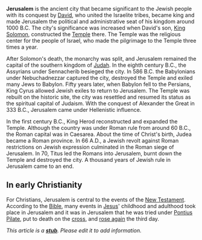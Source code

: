 **Jerusalem** is the ancient city that became significant to the
Jewish people with its conquest by [David](David "David"), who
united the Israelite tribes, became king and made Jerusalem the
political and administrative seat of his kingdom around 1000 B.C.
The city's significance was increased when David's son,
[King Solomon](Solomon "Solomon"), constructed the
[Temple](Temple "Temple") there. The Temple was the religious
center for the people of Israel, who made the pilgrimage to the
Temple three times a year.

After Solomon's death, the monarchy was split, and Jerusalem
remained the capital of the southern kingdom of
[Judah](index.php?title=Judah&action=edit&redlink=1 "Judah (page does not exist)").
In the eighth century B.C., the Assyrians under Sennacherib
besieged the city. In 586 B.C. the Babylonians under Nebuchadnezzar
captured the city, destroyed the Temple and exiled many Jews to
Babylon. Fifty years later, when Babylon fell to the Persians, King
Cyrus allowed Jewish exiles to return to Jerusalem. The Temple was
rebuilt on the historic site, the city was resettled and resumed
its status as the spiritual capital of Judaism. With the conquest
of Alexander the Great in 333 B.C., Jerusalem came under
Hellenistic influence.

In the first century B.C., King Herod reconstructed and expanded
the Temple. Although the country was under Roman rule from around
60 B.C., the Roman capital was in Caesarea. About the time of
Christ's birth, Judea became a Roman province. In 66 A.D., a Jewish
revolt against Roman restrictions on Jewish expression culminated
in the Roman siege of Jerusalem. In 70, Titus led the Romans into
Jerusalem, burnt down the Temple and destroyed the city. A thousand
years of Jewish rule in Jerusalem came to an end.

## In early Christianity

For Christians, Jerusalem is central to the events of the
[New Testament](New_Testament "New Testament"). According to the
[Bible](Bible "Bible"), many events in [Jesus](Jesus "Jesus")'
childhood and adulthood took place in Jerusalem and it was in
Jerusalem that he was tried under
[Pontius Pilate](Pontius_Pilate "Pontius Pilate"), put to death on
the
[cross](index.php?title=Cross&action=edit&redlink=1 "Cross (page does not exist)"),
and [rose again](Resurrection "Resurrection") the third day.

*This article is a **[stub](http://www.theopedia.com/Category:Theopedia_stubs "Category:Theopedia stubs")**. Please edit it to add information.*



